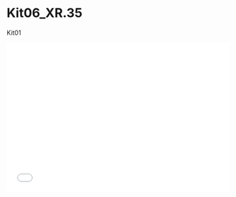 # Kit06_XR.35
Kit01
<div style="max-width: 1200px; max-height: 800px;">
  <div style="left: 0px; width: 100%; height: 0px; position: relative; padding-bottom: 66.6667%; overflow: hidden;">
    <iframe src="Kit06_XR.35.html"
                 allowfullscreen
                 style="position: absolute; top: 0px; left: 0px; height: 100%; width: 1px; min-width: 100%; *width: 100%;"
                 frameborder="0"
                 scrolling="no">
    </iframe>
  </div>
</div>
